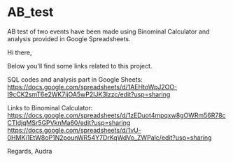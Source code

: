 # AB_test
AB test of two events have been made using Binominal Calculator and analysis provided in Google Spreadsheets.


Hi there,

Below you'll find some links related to this project.

SQL codes and analysis part in Google Sheets:
https://docs.google.com/spreadsheets/d/1AEHtoWpJ2OO-I9cCK2smT6e2WK7ijOA5wP2IJK3lzzc/edit?usp=sharing

Links to Binominal Calculator:
https://docs.google.com/spreadsheets/d/1zEDuot4mpqxw8gOWRm56R78cCTldjqMSr5GPVknMa60/edit?usp=sharing
https://docs.google.com/spreadsheets/d/1vU-0HMKi1EtW8oP1N2pounWR54Y7DrKqWdVo_ZWPalc/edit?usp=sharing


Regards,
Audra
